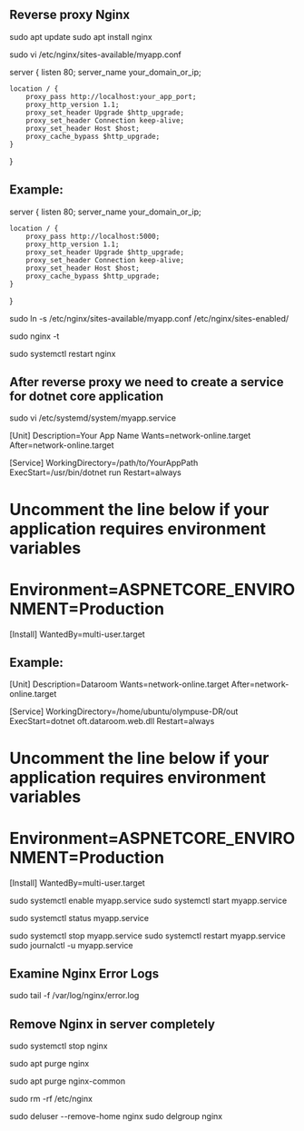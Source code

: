 Reverse proxy Nginx
-------------------
sudo apt update
sudo apt install nginx

sudo vi /etc/nginx/sites-available/myapp.conf


server {
    listen 80;
    server_name your_domain_or_ip;

    location / {
        proxy_pass http://localhost:your_app_port;
        proxy_http_version 1.1;
        proxy_set_header Upgrade $http_upgrade;
        proxy_set_header Connection keep-alive;
        proxy_set_header Host $host;
        proxy_cache_bypass $http_upgrade;
    }
}


Example:
--------
server {
    listen 80;
    server_name your_domain_or_ip;

    location / {
        proxy_pass http://localhost:5000;
        proxy_http_version 1.1;
        proxy_set_header Upgrade $http_upgrade;
        proxy_set_header Connection keep-alive;
        proxy_set_header Host $host;
        proxy_cache_bypass $http_upgrade;
    }
}


sudo ln -s /etc/nginx/sites-available/myapp.conf /etc/nginx/sites-enabled/

sudo nginx -t

sudo systemctl restart nginx


After reverse proxy we need to create a service for dotnet core application
----------------------------------------------------------------------------
sudo vi /etc/systemd/system/myapp.service


[Unit]
Description=Your App Name
Wants=network-online.target
After=network-online.target

[Service]
WorkingDirectory=/path/to/YourAppPath
ExecStart=/usr/bin/dotnet run
Restart=always
# Uncomment the line below if your application requires environment variables
# Environment=ASPNETCORE_ENVIRONMENT=Production

[Install]
WantedBy=multi-user.target


Example:
--------
[Unit]
Description=Dataroom
Wants=network-online.target
After=network-online.target

[Service]
WorkingDirectory=/home/ubuntu/olympuse-DR/out
ExecStart=dotnet oft.dataroom.web.dll
Restart=always
# Uncomment the line below if your application requires environment variables
# Environment=ASPNETCORE_ENVIRONMENT=Production

[Install]
WantedBy=multi-user.target


sudo systemctl enable myapp.service
sudo systemctl start myapp.service

sudo systemctl status myapp.service

sudo systemctl stop myapp.service
sudo systemctl restart myapp.service
sudo journalctl -u myapp.service


Examine Nginx Error Logs
-------------------------
sudo tail -f /var/log/nginx/error.log


Remove Nginx in server completely
---------------------------------
sudo systemctl stop nginx

sudo apt purge nginx

sudo apt purge nginx-common

sudo rm -rf /etc/nginx

sudo deluser --remove-home nginx
sudo delgroup nginx